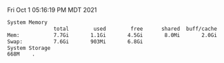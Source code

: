 Fri Oct  1 05:16:19 PM MDT 2021
```bash
System Memory
               total        used        free      shared  buff/cache   available
Mem:           7.7Gi       1.1Gi       4.5Gi       8.0Mi       2.0Gi       6.2Gi
Swap:          7.6Gi       903Mi       6.8Gi
System Storage
668M	.
```
```bash
